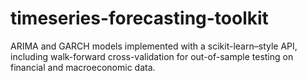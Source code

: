 # timeseries-forecasting-toolkit
ARIMA and GARCH models implemented with a scikit-learn–style API, including walk-forward cross-validation for out-of-sample testing on financial and macroeconomic data.

